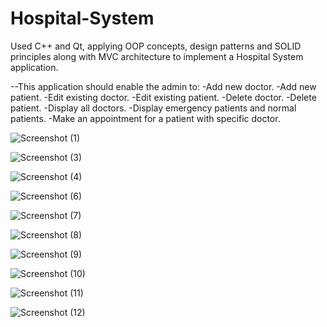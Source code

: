 # Hospital-System
Used C++ and Qt, applying OOP concepts, design patterns and SOLID principles along with MVC architecture to implement a Hospital System application.  

--This application should enable the admin to: 
   -Add new doctor. 
   -Add new patient. 
   -Edit existing doctor. 
   -Edit existing patient. 
   -Delete doctor. 
   -Delete patient. 
   -Display all doctors.
   -Display emergency patients and normal patients. 
   -Make an appointment for a patient with specific doctor.
  
![Screenshot (1)](https://user-images.githubusercontent.com/89541126/137491644-7b2fcef1-edb3-40fa-b132-48a6d0ccd7ab.png)

![Screenshot (3)](https://user-images.githubusercontent.com/89541126/137491763-ee73e082-0326-4a81-b9d0-71507e4c5806.png)

![Screenshot (4)](https://user-images.githubusercontent.com/89541126/137491780-d4db0d14-6a97-4f0a-a775-3610c5f179ff.png)

![Screenshot (6)](https://user-images.githubusercontent.com/89541126/137491796-d5dfe322-149c-4dc7-a0cb-4bbc7935c661.png)

![Screenshot (7)](https://user-images.githubusercontent.com/89541126/137491805-06dada08-e051-4989-8a83-03497c09fead.png)

![Screenshot (8)](https://user-images.githubusercontent.com/89541126/137491824-521ae01d-00e9-41af-a4f9-9a8c97ba5e67.png)

![Screenshot (9)](https://user-images.githubusercontent.com/89541126/137491834-d009508f-8583-4680-8793-022c88fcddf5.png)

![Screenshot (10)](https://user-images.githubusercontent.com/89541126/137491845-fa257187-26a2-4c3b-94b4-9fd9e6990ddf.png)

![Screenshot (11)](https://user-images.githubusercontent.com/89541126/137491856-d8a0426d-4f74-417f-a1fd-4cac13bc28dd.png)

![Screenshot (12)](https://user-images.githubusercontent.com/89541126/137491868-77a7b077-4e23-46f5-b0ef-405bfec1c626.png)
